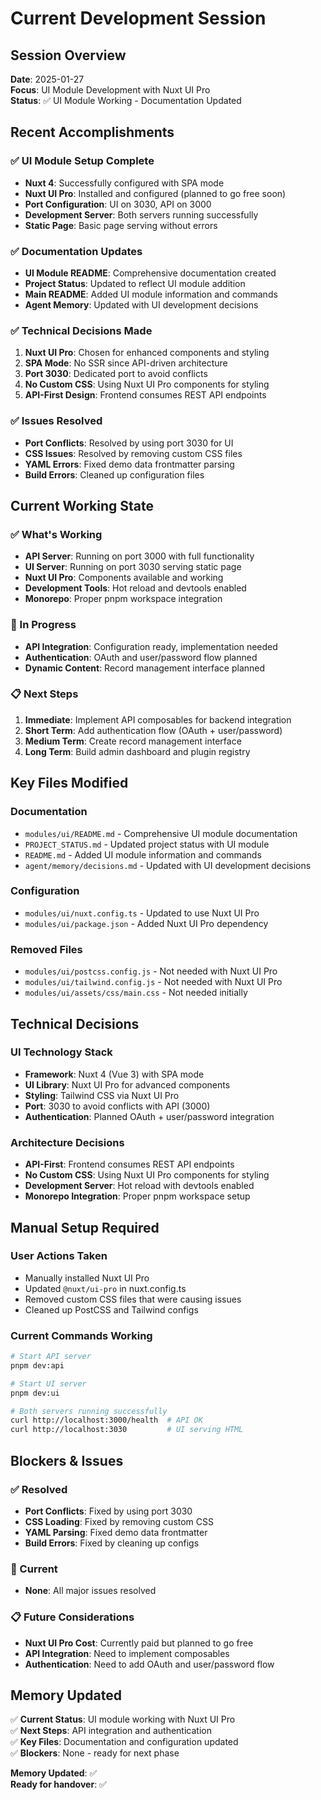# Current Development Session

## Session Overview

**Date**: 2025-01-27  
**Focus**: UI Module Development with Nuxt UI Pro  
**Status**: ✅ UI Module Working - Documentation Updated

## Recent Accomplishments

### ✅ UI Module Setup Complete

- **Nuxt 4**: Successfully configured with SPA mode
- **Nuxt UI Pro**: Installed and configured (planned to go free soon)
- **Port Configuration**: UI on 3030, API on 3000
- **Development Server**: Both servers running successfully
- **Static Page**: Basic page serving without errors

### ✅ Documentation Updates

- **UI Module README**: Comprehensive documentation created
- **Project Status**: Updated to reflect UI module addition
- **Main README**: Added UI module information and commands
- **Agent Memory**: Updated with UI development decisions

### ✅ Technical Decisions Made

1. **Nuxt UI Pro**: Chosen for enhanced components and styling
2. **SPA Mode**: No SSR since API-driven architecture
3. **Port 3030**: Dedicated port to avoid conflicts
4. **No Custom CSS**: Using Nuxt UI Pro components for styling
5. **API-First Design**: Frontend consumes REST API endpoints

### ✅ Issues Resolved

- **Port Conflicts**: Resolved by using port 3030 for UI
- **CSS Issues**: Resolved by removing custom CSS files
- **YAML Errors**: Fixed demo data frontmatter parsing
- **Build Errors**: Cleaned up configuration files

## Current Working State

### ✅ What's Working

- **API Server**: Running on port 3000 with full functionality
- **UI Server**: Running on port 3030 serving static page
- **Nuxt UI Pro**: Components available and working
- **Development Tools**: Hot reload and devtools enabled
- **Monorepo**: Proper pnpm workspace integration

### 🔄 In Progress

- **API Integration**: Configuration ready, implementation needed
- **Authentication**: OAuth and user/password flow planned
- **Dynamic Content**: Record management interface planned

### 📋 Next Steps

1. **Immediate**: Implement API composables for backend integration
2. **Short Term**: Add authentication flow (OAuth + user/password)
3. **Medium Term**: Create record management interface
4. **Long Term**: Build admin dashboard and plugin registry

## Key Files Modified

### Documentation

- `modules/ui/README.md` - Comprehensive UI module documentation
- `PROJECT_STATUS.md` - Updated project status with UI module
- `README.md` - Added UI module information and commands
- `agent/memory/decisions.md` - Updated with UI development decisions

### Configuration

- `modules/ui/nuxt.config.ts` - Updated to use Nuxt UI Pro
- `modules/ui/package.json` - Added Nuxt UI Pro dependency

### Removed Files

- `modules/ui/postcss.config.js` - Not needed with Nuxt UI Pro
- `modules/ui/tailwind.config.js` - Not needed with Nuxt UI Pro
- `modules/ui/assets/css/main.css` - Not needed initially

## Technical Decisions

### UI Technology Stack

- **Framework**: Nuxt 4 (Vue 3) with SPA mode
- **UI Library**: Nuxt UI Pro for advanced components
- **Styling**: Tailwind CSS via Nuxt UI Pro
- **Port**: 3030 to avoid conflicts with API (3000)
- **Authentication**: Planned OAuth + user/password integration

### Architecture Decisions

- **API-First**: Frontend consumes REST API endpoints
- **No Custom CSS**: Using Nuxt UI Pro components for styling
- **Development Server**: Hot reload with devtools enabled
- **Monorepo Integration**: Proper pnpm workspace setup

## Manual Setup Required

### User Actions Taken

- Manually installed Nuxt UI Pro
- Updated `@nuxt/ui-pro` in nuxt.config.ts
- Removed custom CSS files that were causing issues
- Cleaned up PostCSS and Tailwind configs

### Current Commands Working

```bash
# Start API server
pnpm dev:api

# Start UI server
pnpm dev:ui

# Both servers running successfully
curl http://localhost:3000/health  # API OK
curl http://localhost:3030         # UI serving HTML
```

## Blockers & Issues

### ✅ Resolved

- **Port Conflicts**: Fixed by using port 3030
- **CSS Loading**: Fixed by removing custom CSS
- **YAML Parsing**: Fixed demo data frontmatter
- **Build Errors**: Fixed by cleaning up configs

### 🔄 Current

- **None**: All major issues resolved

### 📋 Future Considerations

- **Nuxt UI Pro Cost**: Currently paid but planned to go free
- **API Integration**: Need to implement composables
- **Authentication**: Need to add OAuth and user/password flow

## Memory Updated

✅ **Current Status**: UI module working with Nuxt UI Pro  
✅ **Next Steps**: API integration and authentication  
✅ **Key Files**: Documentation and configuration updated  
✅ **Blockers**: None - ready for next phase

**Memory Updated**: ✅  
**Ready for handover**: ✅
